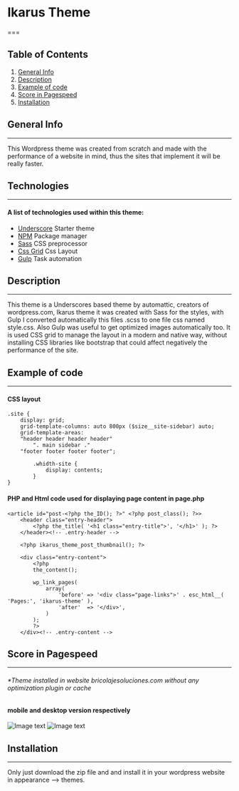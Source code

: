 # Ikarus Theme
===
## Table of Contents
1. [General Info](#general-info)
2. [Description](#description)
3. [Example of code](#example-of-code)
4. [Score in Pagespeed](#score-in-pagespeed)
5. [Installation](#installation)

## General Info
***
This Wordpress theme was created from scratch and made with the performance of a website in mind, thus the sites that implement it will be really faster.
## Technologies
***
#### A list of technologies used within this theme:
* [Underscore](https://underscores.me/)  Starter theme
* [NPM](https://www.npmjs.com/) Package manager
*  [Sass](https://sass-lang.com/) CSS preprocessor
*  [Css Grid](https://developer.mozilla.org/en-US/docs/Web/CSS/CSS_Grid_Layout) Css Layout  
*  [Gulp](https://cdnjs.com/libraries/jquery.caroufredsel) Task automation 

## Description 
***
This theme is a Underscores based theme by automattic, creators of wordpress.com, Ikarus theme it was created with Sass for the styles, with Gulp I converted automatically this files .scss to one file css named style.css. Also Gulp was useful to get optimized images automatically too. It is used CSS grid to manage the layout in a modern and native way, without installing CSS libraries like bootstrap that could affect negatively the performance of the site.

## Example of code
***
#### CSS layout
```
.site {
	display: grid;
	grid-template-columns: auto 800px ($size__site-sidebar) auto;
	grid-template-areas: 
	"header header header header" 
		". main sidebar ." 
	"footer footer footer footer";

		.whidth-site {
			display: contents;
		}
}
```

#### PHP and Html code used for displaying page content in page.php
```
<article id="post-<?php the_ID(); ?>" <?php post_class(); ?>>
	<header class="entry-header">
		<?php the_title( '<h1 class="entry-title">', '</h1>' ); ?>
	</header><!-- .entry-header -->

	<?php ikarus_theme_post_thumbnail(); ?>

	<div class="entry-content">
		<?php
		the_content();

		wp_link_pages(
			array(
				'before' => '<div class="page-links">' . esc_html__( 'Pages:', 'ikarus-theme' ),
				'after'  => '</div>',
			)
		);
		?>
	</div><!-- .entry-content -->
```


## Score in Pagespeed 
***
###### *Theme installed in website bricolajesoluciones.com without any optimization plugin or cache 
#### mobile and desktop version respectively 
![Image text](https://bricolajesoluciones.com/pagespeed-mobile.png)
![Image text](https://bricolajesoluciones.com/pagespeed-desktop.png)

## Installation
***
Only just download the zip file and and install it in your wordpress website in appearance --> themes.

